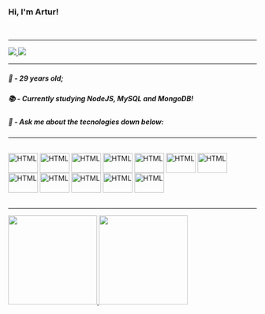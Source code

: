 ### Hi, I'm Artur!
<br>
<hr>

<div>
  <a href = "mailto:artur.alvaro73@gmail.com"><img src="https://img.shields.io/badge/-Gmail-%23333?style=for-the-badge&logo=gmail&logoColor=white" target="_blank">
   <a href="https://www.linkedin.com/in/arturalvaro/" target="_blank"><img src="https://img.shields.io/badge/-LinkedIn-%230077B5?style=for-the-badge&logo=linkedin&logoColor=white" target="_blank"></a>
</div>
<hr>
  
  ##### 🤹 - 29 years old;
  ##### 📚 - Currently studying NodeJS, MySQL and MongoDB!
  ##### 💬 - Ask me about the tecnologies down below:
<hr>

<div style="display: inline_block"><br>
  <img align="center" alt="HTML" height="40" width="60" src="https://cdn.jsdelivr.net/gh/devicons/devicon/icons/git/git-original.svg" />
  <img align="center" alt="HTML" height="40" width="60" src="https://cdn.jsdelivr.net/gh/devicons/devicon/icons/bash/bash-original.svg" />
  <img align="center" alt="HTML" height="40" width="60" src="https://cdn.jsdelivr.net/gh/devicons/devicon/icons/html5/html5-original.svg" />
  <img align="center" alt="HTML" height="40" width="60" src="https://cdn.jsdelivr.net/gh/devicons/devicon/icons/css3/css3-original.svg" />
  <img align="center" alt="HTML" height="40" width="60" src="https://cdn.jsdelivr.net/gh/devicons/devicon/icons/javascript/javascript-original.svg" />
  <img align="center" alt="HTML" height="40" width="60" src="https://cdn.jsdelivr.net/gh/devicons/devicon/icons/jest/jest-plain.svg" />
  <img align="center" alt="HTML" height="40" width="60" src="https://cdn.jsdelivr.net/gh/devicons/devicon/icons/react/react-original.svg" />
  <img align="center" alt="HTML" height="40" width="60" src="https://cdn.jsdelivr.net/gh/devicons/devicon/icons/redux/redux-original.svg" />
  <img align="center" alt="HTML" height="40" width="60" src="https://cdn.jsdelivr.net/gh/devicons/devicon/icons/mysql/mysql-original.svg" />
  <img align="center" alt="HTML" height="40" width="60" src="https://cdn.jsdelivr.net/gh/devicons/devicon/icons/mongodb/mongodb-original.svg" />
  <img align="center" alt="HTML" height="40" width="60" src="https://cdn.jsdelivr.net/gh/devicons/devicon/icons/nodejs/nodejs-original.svg" />
  <img align="center" alt="HTML" height="40" width="60" src="https://cdn.jsdelivr.net/gh/devicons/devicon/icons/heroku/heroku-original.svg" />
</div><br>
<hr>
<div>
  <a href="https://github.com/ArturAlvaro">
  <img height="180em" src="https://github-readme-stats.vercel.app/api?username=ArturAlvaro&show_icons=true&theme=calm&include_all_commits=true&count_private=true"/>
  <img height="180em" src="https://github-readme-stats.vercel.app/api/top-langs/?username=ArturAlvaro&layout=compact&langs_count=7&theme=calm"/>
</div><br>
